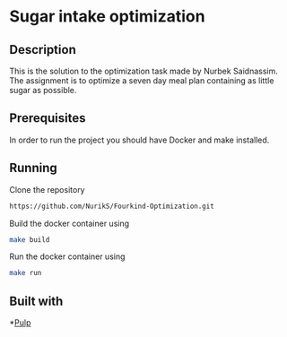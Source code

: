 # Sugar intake optimization

## Description
This is the solution to the  optimization task made by Nurbek Saidnassim.
The assignment is to optimize a seven day meal plan containing as little sugar as possible.



## Prerequisites
In order to run the project you should have Docker and make installed.
## Running
Clone the repository
```bash
https://github.com/NurikS/Fourkind-Optimization.git
```
Build the docker container using
```bash
make build
```

Run the docker container using
```bash 
make run
```
## Built with
*[Pulp](https://coin-or.github.io/pulp/)
